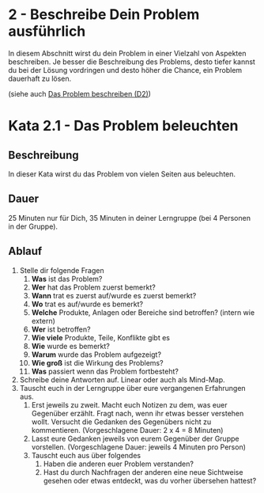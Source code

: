# 2 - Beschreibe Dein Problem ausführlich

In diesem Abschnitt wirst du dein Problem in einer Vielzahl von Aspekten beschreiben. Je besser die Beschreibung des Problems, desto tiefer kannst du bei der Lösung vordringen und desto höher die Chance, ein Problem dauerhaft zu lösen.

(siehe auch [Das Problem beschreiben (D2)](https://www.notion.so/Grundlagen-dbe2b0e895d24901b2321dc4390d6184))

# Kata 2.1 - Das Problem beleuchten

## Beschreibung

In dieser Kata wirst du das Problem von vielen Seiten aus beleuchten.

## Dauer

25 Minuten nur für Dich, 35 Minuten in deiner Lerngruppe (bei 4 Personen in der Gruppe).

## Ablauf

1. Stelle dir folgende Fragen
    1. **Was** ist das Problem?
    2. **Wer** hat das Problem zuerst bemerkt?
    3. **Wann** trat es zuerst auf/wurde es zuerst bemerkt?
    4. **Wo** trat es auf/wurde es bemerkt?
    5. **Welche** Produkte, Anlagen oder Bereiche sind betroffen? (intern wie extern)
    6. **Wer** ist betroffen?
    7. **Wie viele** Produkte, Teile, Konflikte gibt es
    8. **Wie** wurde es bemerkt?
    9. **Warum** wurde das Problem aufgezeigt?
    10. **Wie groß** ist die Wirkung des Problems?
    11. **Was** passiert wenn das Problem fortbesteht?
2. Schreibe deine Antworten auf. Linear oder auch als Mind-Map.
3. Tauscht euch in der Lerngruppe über eure vergangenen Erfahrungen aus.
    1. Erst jeweils zu zweit. Macht euch Notizen zu dem, was euer Gegenüber erzählt. Fragt nach, wenn ihr etwas besser verstehen wollt. Versucht die Gedanken des Gegenübers nicht zu kommentieren.
    (Vorgeschlagene Dauer: 2 x 4 = 8 Minuten)
    2. Lasst eure Gedanken jeweils von eurem Gegenüber der Gruppe vorstellen.
    (Vorgeschlagene Dauer: jeweils 4 Minuten pro Person)
    3. Tauscht euch aus über folgendes
        1. Haben die anderen euer Problem verstanden?
        2. Hast du durch Nachfragen der anderen eine neue Sichtweise gesehen oder etwas entdeckt, was du vorher übersehen hattest?